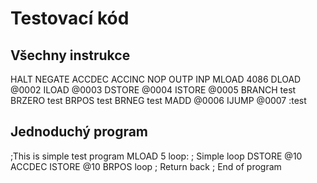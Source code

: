 # Testovací kód
## Všechny instrukce

HALT
NEGATE
ACCDEC
ACCINC
NOP
OUTP
INP
MLOAD 4086
DLOAD @0002
ILOAD @0003
DSTORE @0004
ISTORE @0005
BRANCH test
BRZERO test
BRPOS test
BRNEG test
MADD @0006
IJUMP @0007
:test

## Jednoduchý program

;This is simple test program
MLOAD 5
loop:               ; Simple loop
    DSTORE @10
    ACCDEC
    ISTORE @10
    BRPOS loop      ; Return back
    ; End of program
